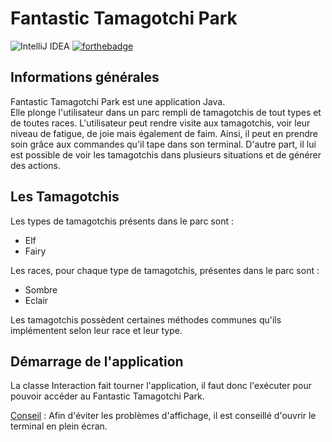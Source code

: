 # Fantastic Tamagotchi Park

![IntelliJ IDEA](https://img.shields.io/badge/IntelliJIDEA-000000.svg?style=for-the-badge&logo=intellij-idea&logoColor=white)
[![forthebadge](https://forthebadge.com/images/badges/made-with-java.svg)](https://forthebadge.com)
## Informations générales

Fantastic Tamagotchi Park est une application Java. <br>
Elle plonge l'utilisateur dans un parc rempli de tamagotchis de tout types et de toutes races.
L'utilisateur peut rendre visite aux tamagotchis, voir leur niveau de fatigue, de joie mais également de faim.
Ainsi, il peut en prendre soin grâce aux commandes qu'il tape dans son terminal. 
D'autre part, il lui est possible de voir les tamagotchis dans plusieurs situations et de générer des actions.

## Les Tamagotchis

Les types de tamagotchis présents dans le parc sont :
- Elf
- Fairy

Les races, pour chaque type de tamagotchis, présentes dans le parc sont :
- Sombre
- Eclair

Les tamagotchis possèdent certaines méthodes communes qu'ils implémentent selon leur race et leur type.

## Démarrage de l'application

La classe Interaction fait tourner l'application, il faut donc l'exécuter pour pouvoir accéder au Fantastic Tamagotchi Park. <br>

<u>Conseil</u> :
Afin d'éviter les problèmes d'affichage, il est conseillé d'ouvrir le terminal en plein écran.